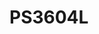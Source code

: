 # PS3604L

<img alt="" src="Photo/IMG_4745.JPG">
<img alt="" src="Photo/IMG_4742.JPG">
<img alt="" src="Photo/IMG_4729.JPG">
<img alt="" src="Photo/IMG_E4569.JPG">
<img alt="" src="Photo/IMG_E4571.JPG">
<img alt="" src="Photo/IMG_E4575.JPG">
<img alt="" src="Photo/IMG_E4581.JPG">
<img alt="" src="Photo/IMG_E4582.JPG">
<img alt="" src="Photo/IMG_E4585.JPG">
<img alt="" src="Photo/IMG_E4589.JPG">
<img alt="" src="Photo/IMG_E4590.JPG">
<img alt="" src="Photo/IMG_E4592.JPG">
<img alt="" src="Photo/IMG_E4593.JPG">
<img alt="" src="Photo/IMG_E4594.JPG">
<img alt="" src="Photo/IMG_E4596.JPG">
